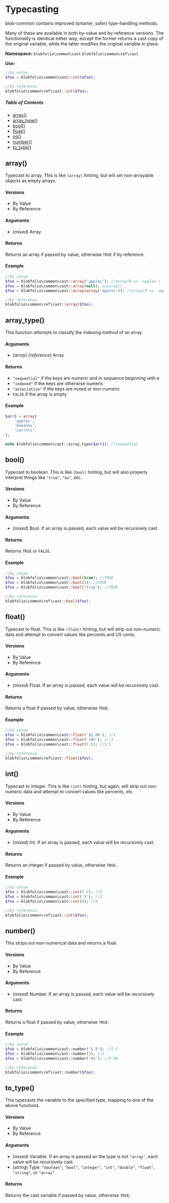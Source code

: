 # Typecasting

blob-common contains improved (smarter, safer) type-handling methods.

Many of these are available in both by-value and by-reference versions. The functionality is identical either way, except the former returns a cast copy of the original variable, while the latter modifies the original variable in place.

**Namespace:**
`blobfolio\common\cast`
`blobfolio\common\ref\cast`

**Use:**
```php
//by value
$foo = blobfolio\common\cast::int($foo);

//by reference
blobfolio\common\ref\cast::int($foo);
```



##### Table of Contents

 * [array()](#array)
 * [array_type()](#array_type)
 * [bool()](#bool)
 * [float()](#float)
 * [int()](#int)
 * [number()](#number)
 * [to_type()](#to_type)



## array()

Typecast to array. This is like `(array)` hinting, but will set non-arrayable objects as empty arrays.

#### Versions

 * By Value
 * By Reference

#### Arguments

 * (*mixed*) Array

#### Returns

Returns an array if passed by value, otherwise `TRUE` if by reference.

#### Example

```php
//by value
$foo = blobfolio\common\cast::array('apples'); //array(0 => 'apples')
$foo = blobfolio\common\cast::array(null); //array()
$foo = blobfolio\common\cast::array(array('apples')); //array(0 => 'apples')

//by reference
blobfolio\common\ref\cast::array($foo);
```



## array_type()

This function attempts to classify the indexing method of an array.

#### Arguments

 * (*array*) (*reference*) Array

#### Returns

 * `"sequential"` if the keys are numeric and in sequence beginning with `0`
 * `"indexed"` if the keys are otherwise numeric
 * `"associative"` if the keys are mixed or non-numeric
 * `FALSE` if the array is empty

#### Example

```php
$arr1 = array(
    'apples',
    'bananas',
    'carrots'
);

echo blobfolio\common\cast::array_type($arr1); //sequential
```



## bool()

Typecast to boolean. This is like `(bool)` hinting, but will also properly interpret things like `"true"`, `"on"`, etc.

#### Versions

 * By Value
 * By Reference

#### Arguments 

 * (*mixed*) Bool. If an array is passed, each value will be recursively cast.

#### Returns

Returns `TRUE` or `FALSE`.

#### Example

```php
//by value
$foo = blobfolio\common\cast::bool(true); //TRUE
$foo = blobfolio\common\cast::bool(1); //TRUE
$foo = blobfolio\common\cast::bool("true"); //TRUE

//by reference
blobfolio\common\ref\cast::bool($foo);
```



## float()

Typecast to float.  This is like `(float)` hinting, but will strip out non-numeric data and attempt to convert values like percents and US cents.

#### Versions

 * By Value
 * By Reference

#### Arguments

 * (*mixed*) Float. If an array is passed, each value will be recursively cast.

#### Returns

Returns a float if passed by value, otherwise `TRUE`.

#### Example

```php
//by value
$foo = blobfolio\common\cast::float('$1.00'); //1
$foo = blobfolio\common\cast::float('10%'); //.1
$foo = blobfolio\common\cast::float(5.5); //5.5

//by reference
blobfolio\common\ref\cast::float($foo);
```



## int()

Typecast to integer.  This is like `(int)` hinting, but again, will strip out non-numeric data and attempt to convert values like percents, etc.

#### Versions

 * By Value
 * By Reference

#### Arguments

 * (*mixed*) Int. If an array is passed, each value will be recursively cast.

#### Returns

Returns an integer if passed by value, otherwise `TRUE`.

#### Example

```php
//by value
$foo = blobfolio\common\cast::int(5.5); //5
$foo = blobfolio\common\cast::int('3'); //3
$foo = blobfolio\common\cast::int(8); //8

//by reference
blobfolio\common\ref\cast::int($foo);
```



## number()

This strips out non-numerical data and returns a float.

#### Versions

 * By Value
 * By Reference

#### Arguments

 * (*mixed*) Number. If an array is passed, each value will be recursively cast.

#### Returns

Returns a float if passed by value, otherwise `TRUE`.

#### Example

```php
//by value
$foo = blobfolio\common\cast::number('5.5'); //5.5
$foo = blobfolio\common\cast::number(3); //3
$foo = blobfolio\common\cast::number('8%'); //0.08

//by reference
blobfolio\common\ref\cast::number($foo);
```



## to_type()

This typecasts the variable to the specified type, mapping to one of the above functions.

#### Versions

 * By Value
 * By Reference

#### Arguments

 * (*mixed*) Variable. If an array is passed an the type is not `"array"`, each value will be recursively cast.
 * (*string*) Type: `"boolean"`, `"bool"`, `"integer"`, `"int"`, `"double"`, `"float"`, `"string"`, or `"array"`

#### Returns

Returns the cast variable if passed by value, otherwise `TRUE`. 
